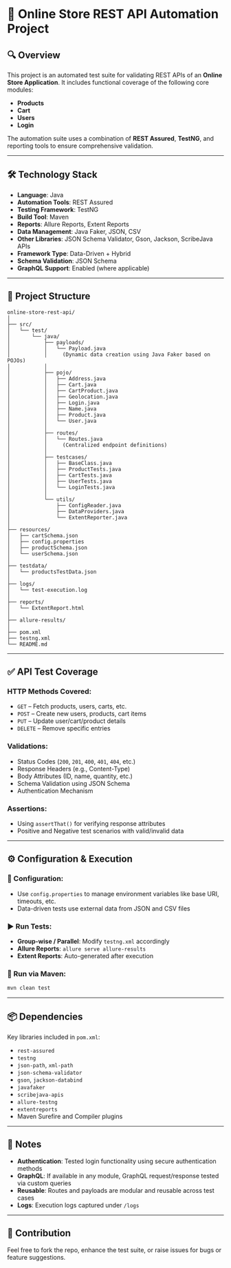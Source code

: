 # 🛒 Online Store REST API Automation Project

## 🔍 Overview

This project is an automated test suite for validating REST APIs of an **Online Store Application**.
It includes functional coverage of the following core modules:

* **Products**
* **Cart**
* **Users**
* **Login**

The automation suite uses a combination of **REST Assured**, **TestNG**, and reporting tools to ensure comprehensive validation.

---

## 🛠️ Technology Stack

* **Language**: Java
* **Automation Tools**: REST Assured
* **Testing Framework**: TestNG
* **Build Tool**: Maven
* **Reports**: Allure Reports, Extent Reports
* **Data Management**: Java Faker, JSON, CSV
* **Other Libraries**: JSON Schema Validator, Gson, Jackson, ScribeJava APIs
* **Framework Type**: Data-Driven + Hybrid
* **Schema Validation**: JSON Schema
* **GraphQL Support**: Enabled (where applicable)

---

## 📁 Project Structure

```
online-store-rest-api/
│
├── src/
│   └── test/
│       └── java/
│           ├── payloads/
│           │   └── Payload.java
│           │     (Dynamic data creation using Java Faker based on POJOs)
│           │
│           ├── pojo/
│           │   ├── Address.java
│           │   ├── Cart.java
│           │   ├── CartProduct.java
│           │   ├── Geolocation.java
│           │   ├── Login.java
│           │   ├── Name.java
│           │   ├── Product.java
│           │   └── User.java
│           │
│           ├── routes/
│           │   └── Routes.java
│           │     (Centralized endpoint definitions)
│           │
│           ├── testcases/
│           │   ├── BaseClass.java
│           │   ├── ProductTests.java
│           │   ├── CartTests.java
│           │   ├── UserTests.java
│           │   └── LoginTests.java
│           │
│           └── utils/
│               ├── ConfigReader.java
│               ├── DataProviders.java
│               └── ExtentReporter.java
│
├── resources/
│   ├── cartSchema.json
│   ├── config.properties
│   ├── productSchema.json
│   └── userSchema.json
│
├── testdata/
│   └── productsTestData.json
│
├── logs/
│   └── test-execution.log
│
├── reports/
│   └── ExtentReport.html
│
├── allure-results/
│
├── pom.xml
├── testng.xml
└── README.md
```

---

## ✅ API Test Coverage

### HTTP Methods Covered:

* `GET` – Fetch products, users, carts, etc.
* `POST` – Create new users, products, cart items
* `PUT` – Update user/cart/product details
* `DELETE` – Remove specific entries

### Validations:

* Status Codes (`200`, `201`, `400`, `401`, `404`, etc.)
* Response Headers (e.g., Content-Type)
* Body Attributes (ID, name, quantity, etc.)
* Schema Validation using JSON Schema
* Authentication Mechanism

### Assertions:

* Using `assertThat()` for verifying response attributes
* Positive and Negative test scenarios with valid/invalid data

---

## ⚙️ Configuration & Execution

### 🔧 Configuration:

* Use `config.properties` to manage environment variables like base URI, timeouts, etc.
* Data-driven tests use external data from JSON and CSV files

### ▶️ Run Tests:

* **Group-wise / Parallel**: Modify `testng.xml` accordingly
* **Allure Reports**: `allure serve allure-results`
* **Extent Reports**: Auto-generated after execution

### 🧪 Run via Maven:

```bash
mvn clean test
```

---

## 📦 Dependencies

Key libraries included in `pom.xml`:

* `rest-assured`
* `testng`
* `json-path`, `xml-path`
* `json-schema-validator`
* `gson`, `jackson-databind`
* `javafaker`
* `scribejava-apis`
* `allure-testng`
* `extentreports`
* Maven Surefire and Compiler plugins

---

## 📌 Notes

* **Authentication**: Tested login functionality using secure authentication methods
* **GraphQL**: If available in any module, GraphQL request/response tested via custom queries
* **Reusable**: Routes and payloads are modular and reusable across test cases
* **Logs**: Execution logs captured under `/logs`

---

## 🙌 Contribution

Feel free to fork the repo, enhance the test suite, or raise issues for bugs or feature suggestions.
